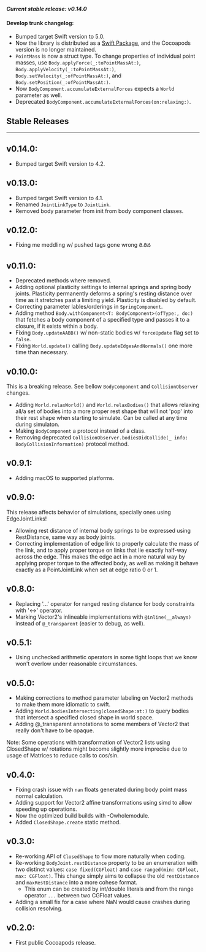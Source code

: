 **_Current stable release: v0.14.0_**

#### Develop trunk changelog:

- Bumped target Swift version to 5.0.
- Now the library is distributed as a [Swift Package](https://swift.org/package-manager/), and the Cocoapods version is no longer maintained.
- `PointMass` is now a struct type. To change properties of individual point masses, use `Body.applyForce(_:toPointMassAt:)`, `Body.applyVelocity(_:toPointMassAt:)`, `Body.setVelocity(_:ofPointMassAt:)`, and `Body.setPosition(_:ofPointMassAt:)`.
- Now `BodyComponent.accumulateExternalForces` expects a `World` parameter as well.
- Deprecated `BodyComponent.accumulateExternalForces(on:relaxing:)`.

## Stable Releases
---

## v0.14.0:

- Bumped target Swift version to 4.2.

## v0.13.0:

- Bumped target Swift version to 4.1.
- Renamed `JointLinkType` to `JointLink`.
- Removed body parameter from init from body component classes. 

## v0.12.0:

- Fixing me meddling w/ pushed tags gone wrong ‌‌ఠి.ఠిన 

## v0.11.0:

- Deprecated methods where removed.
- Adding optional plasticity settings to internal springs and spring body joints. Plasticity permanently deforms a spring's resting distance over time as it stretches past a limiting yield. Plasticity is disabled by default.
- Correcting parameter lables/orderings in `SpringComponent`.
- Adding method `Body.withComponent<T: BodyComponent>(ofType:, do:)` that fetches a body component of a specified type and passes it to a closure, if it exists within a body.
- Fixing `Body.updateAABB()` w/ non-static bodies w/ `forceUpdate` flag set to `false`.
- Fixing `World.update()` calling `Body.updateEdgesAndNormals()` one more time than necessary.

## v0.10.0:

This is a breaking release. See bellow `BodyComponent` and `CollisionObserver` changes.

- Adding `World.relaxWorld()` and `World.relaxBodies()` that allows relaxing all/a set of bodies into a more proper rest shape that will not 'pop' into their rest shape when starting to simulate. Can be called at any time during simulaton.
- Making `BodyComponent` a protocol instead of a class.
- Removing deprecated `CollisionObserver.bodiesDidCollide(_ info: BodyCollisionInformation)` protocol method.

## v0.9.1:

- Adding macOS to supported platforms.

## v0.9.0:

This release affects behavior of simulations, specially ones using EdgeJointLinks!

- Allowing rest distance of internal body springs to be expressed using RestDistance, same way as body joints.
- Correcting implementation of edge link to properly calculate the mass of the link, and to apply proper torque on links that lie exactly half-way across the edge.
  This makes the edge act in a more natural way by applying proper torque to the affected body, as well as making it behave exactly as a PointJointLink when set at edge ratio 0 or 1.

## v0.8.0:

- Replacing '...' operator for ranged resting distance for body constraints with '<->' operator.
- Marking Vector2's inlineable implementations with `@inline(__always)` instead of `@_transparent` (easier to debug, as well).

## v0.5.1:

- Using unchecked arithmetic operators in some tight loops that we know won't overlow under reasonable circumstances.

## v0.5.0:

- Making corrections to method parameter labeling on Vector2 methods to make them more idiomatic to swift.
- Adding `World.bodiesIntersecting(closedShape:at:)` to query bodies that intersect a specified closed shape in world space.
- Adding @_transparent annotations to some members of Vector2 that really don't have to be opaque.

Note: Some operations with transformation of Vector2 lists using ClosedShape w/ rotations might become slightly more imprecise due to usage of Matrices to reduce calls to cos/sin.

## v0.4.0:

- Fixing crash issue with `nan` floats generated during body point mass normal calculation.
- Adding support for Vector2 affine transformations using simd to allow speeding up operations.
- Now the optimized build builds with -Owholemodule.
- Added `ClosedShape.create` static method.

## v0.3.0:

- Re-working API of `ClosedShape` to flow more naturally when coding.
- Re-working `BodyJoint.restDistance` property to be an enumeration with two distinct values: `case fixed(CGFloat)` and `case ranged(min: CGFloat, max: CGFloat)`. This change simply aims to collapse the old `restDistance` and `maxRestDistance` into a more cohese format.
    - This enum can be created by int/double literals and from the range operator `...` between two CGFloat values.
- Adding a small fix for a case where NaN would cause crashes during collision resolving.

## v0.2.0:

- First public Cocoapods release.
